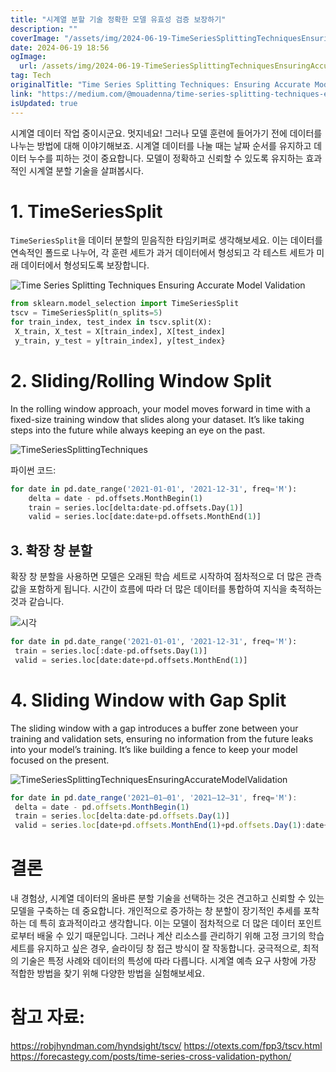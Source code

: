 ```yaml
---
title: "시계열 분할 기술 정확한 모델 유효성 검증 보장하기"
description: ""
coverImage: "/assets/img/2024-06-19-TimeSeriesSplittingTechniquesEnsuringAccurateModelValidation_0.png"
date: 2024-06-19 18:56
ogImage:
  url: /assets/img/2024-06-19-TimeSeriesSplittingTechniquesEnsuringAccurateModelValidation_0.png
tag: Tech
originalTitle: "Time Series Splitting Techniques: Ensuring Accurate Model Validation"
link: "https://medium.com/@mouadenna/time-series-splitting-techniques-ensuring-accurate-model-validation-5a3146db3088"
isUpdated: true
---
```


시계열 데이터 작업 중이시군요. 멋지네요! 그러나 모델 훈련에 들어가기 전에 데이터를 나누는 방법에 대해 이야기해보죠. 시계열 데이터를 나눌 때는 날짜 순서를 유지하고 데이터 누수를 피하는 것이 중요합니다. 모델이 정확하고 신뢰할 수 있도록 유지하는 효과적인 시계열 분할 기술을 살펴봅시다.

# 1. TimeSeriesSplit

`TimeSeriesSplit`을 데이터 분할의 믿음직한 타임키퍼로 생각해보세요. 이는 데이터를 연속적인 폴드로 나누어, 각 훈련 세트가 과거 데이터에서 형성되고 각 테스트 세트가 미래 데이터에서 형성되도록 보장합니다.

![Time Series Splitting Techniques Ensuring Accurate Model Validation](/assets/img/2024-06-19-TimeSeriesSplittingTechniquesEnsuringAccurateModelValidation_0.png)

<!-- cozy-coder - 수평 -->

<ins class="adsbygoogle"
     style="display:block"
     data-ad-client="ca-pub-4877378276818686"
     data-ad-slot="1107185301"
     data-ad-format="auto"
     data-full-width-responsive="true"></ins>

<script>
     (adsbygoogle = window.adsbygoogle || []).push({});
</script>

```python
from sklearn.model_selection import TimeSeriesSplit
tscv = TimeSeriesSplit(n_splits=5)
for train_index, test_index in tscv.split(X):
 X_train, X_test = X[train_index], X[test_index]
 y_train, y_test = y[train_index], y[test_index}
```

# 2. Sliding/Rolling Window Split

In the rolling window approach, your model moves forward in time with a fixed-size training window that slides along your dataset. It’s like taking steps into the future while always keeping an eye on the past.

![TimeSeriesSplittingTechniques](/assets/img/2024-06-19-TimeSeriesSplittingTechniquesEnsuringAccurateModelValidation_1.png)

<!-- cozy-coder - 수평 -->

<ins class="adsbygoogle"
     style="display:block"
     data-ad-client="ca-pub-4877378276818686"
     data-ad-slot="1107185301"
     data-ad-format="auto"
     data-full-width-responsive="true"></ins>

<script>
     (adsbygoogle = window.adsbygoogle || []).push({});
</script>

파이썬 코드:

```python
for date in pd.date_range('2021-01-01', '2021-12-31', freq='M'):
    delta = date - pd.offsets.MonthBegin(1)
    train = series.loc[delta:date-pd.offsets.Day(1)]
    valid = series.loc[date:date+pd.offsets.MonthEnd(1)]
```

## 3. 확장 창 분할

확장 창 분할을 사용하면 모델은 오래된 학습 세트로 시작하여 점차적으로 더 많은 관측 값을 포함하게 됩니다. 시간이 흐름에 따라 더 많은 데이터를 통합하여 지식을 축적하는 것과 같습니다.

![시각](/assets/img/2024-06-19-TimeSeriesSplittingTechniquesEnsuringAccurateModelValidation_2.png)

<!-- cozy-coder - 수평 -->

<ins class="adsbygoogle"
     style="display:block"
     data-ad-client="ca-pub-4877378276818686"
     data-ad-slot="1107185301"
     data-ad-format="auto"
     data-full-width-responsive="true"></ins>

<script>
     (adsbygoogle = window.adsbygoogle || []).push({});
</script>

```python
for date in pd.date_range('2021-01-01', '2021-12-31', freq='M'):
 train = series.loc[:date-pd.offsets.Day(1)]
 valid = series.loc[date:date+pd.offsets.MonthEnd(1)]
```

# 4. Sliding Window with Gap Split

The sliding window with a gap introduces a buffer zone between your training and validation sets, ensuring no information from the future leaks into your model’s training. It’s like building a fence to keep your model focused on the present.

![TimeSeriesSplittingTechniquesEnsuringAccurateModelValidation](/assets/img/2024-06-19-TimeSeriesSplittingTechniquesEnsuringAccurateModelValidation_3.png)

<!-- cozy-coder - 수평 -->

<ins class="adsbygoogle"
     style="display:block"
     data-ad-client="ca-pub-4877378276818686"
     data-ad-slot="1107185301"
     data-ad-format="auto"
     data-full-width-responsive="true"></ins>

<script>
     (adsbygoogle = window.adsbygoogle || []).push({});
</script>

```js
for date in pd.date_range('2021–01–01', '2021–12–31', freq='M'):
 delta = date - pd.offsets.MonthBegin(1)
 train = series.loc[delta:date-pd.offsets.Day(1)]
 valid = series.loc[date+pd.offsets.MonthEnd(1)+pd.offsets.Day(1):date+pd.offsets.MonthEnd(2)]
```

# 결론

내 경험상, 시계열 데이터의 올바른 분할 기술을 선택하는 것은 견고하고 신뢰할 수 있는 모델을 구축하는 데 중요합니다. 개인적으로 증가하는 창 분할이 장기적인 추세를 포착하는 데 특히 효과적이라고 생각합니다. 이는 모델이 점차적으로 더 많은 데이터 포인트로부터 배울 수 있기 때문입니다. 그러나 계산 리소스를 관리하기 위해 고정 크기의 학습 세트를 유지하고 싶은 경우, 슬라이딩 창 접근 방식이 잘 작동합니다. 궁극적으로, 최적의 기술은 특정 사례와 데이터의 특성에 따라 다릅니다. 시계열 예측 요구 사항에 가장 적합한 방법을 찾기 위해 다양한 방법을 실험해보세요.

# 참고 자료:

<!-- cozy-coder - 수평 -->

<ins class="adsbygoogle"
     style="display:block"
     data-ad-client="ca-pub-4877378276818686"
     data-ad-slot="1107185301"
     data-ad-format="auto"
     data-full-width-responsive="true"></ins>

<script>
     (adsbygoogle = window.adsbygoogle || []).push({});
</script>

https://robjhyndman.com/hyndsight/tscv/
https://otexts.com/fpp3/tscv.html
https://forecastegy.com/posts/time-series-cross-validation-python/
